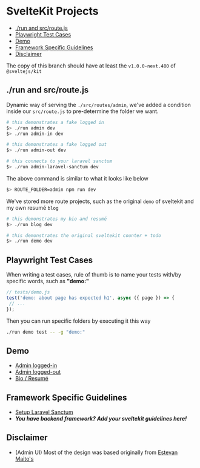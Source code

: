 # SvelteKit Projects

- [./run and src/route.js](#run-and-srcroutejs)
- [Playwright Test Cases](#playwright-test-cases)
- [Demo](#demo)
- [Framework Specific Guidelines](#framework-specific-guidelines)
- [Disclaimer](#disclaimer)

The copy of this branch should have at least the `v1.0.0-next.480` of `@sveltejs/kit`

## ./run and src/route.js

Dynamic way of serving the `./src/routes/admin`, we've added a condition inside our `src/route.js` to pre-determine the folder we want.

```bash
# this demonstrates a fake logged in
$> ./run admin dev
$> ./run admin-in dev

# this demonstrates a fake logged out
$> ./run admin-out dev

# this connects to your laravel sanctum
$> ./run admin-laravel-sanctum dev
```

The above command is similar to what it looks like below

```bash
$> ROUTE_FOLDER=admin npm run dev
```

We've stored more route projects, such as the original `demo` of sveltekit and my own resumé `blog`

```bash
# this demonstrates my bio and resumé
$> ./run blog dev

# this demonstrates the original sveltekit counter + todo
$> ./run demo dev
```

## Playwright Test Cases

When writing a test cases, rule of thumb is to name your tests with/by specific words, such as **"demo:"**

```js
// tests/demo.js
test('demo: about page has expected h1', async ({ page }) => {
 // ...
});
```

Then you can run specific folders by executing it this way

```bash
./run demo test -- -g "demo:"
```

## Demo

- [Admin logged-in](https://sveltekit-windmill-admin.vercel.app/)
- [Admin logged-out](https://sveltekit-windmill-admin-out.vercel.app/)
- [Bio / Resumé](https://daison.vercel.app/)

## Framework Specific Guidelines

- [Setup Laravel Sanctum](/guides/laravel-sanctum.md)
- ***You have backend framework? Add your sveltekit guidelines here!***

## Disclaimer

- (Admin UI) Most of the design was based originally from [Estevan Maito's](https://github.com/estevanmaito/windmill-dashboard)
